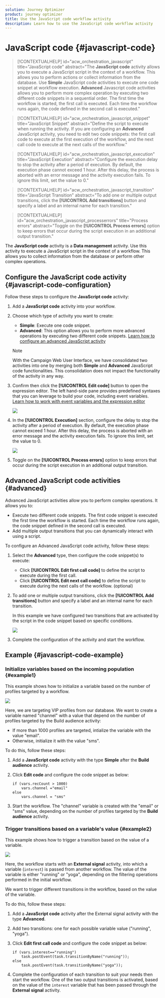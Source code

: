 ```yaml
---
solution: Journey Optimizer
product: journey optimizer
title: Use the JavaScript code workflow activity
description: Learn how to use the JavaScript code workflow activity
---
```

# JavaScript code {#javascript-code}

>[!CONTEXTUALHELP]
>id="acw_orchestration_javascript"
>title="JavaScript code"
>abstract="The **JavaScript code** activity allows you to execute a JavaScript script in the context of a workflow. This allows you to perform actions or collect information from the database. Use **Simple** JavaScript code activities to execute one code snippet at workflow execution. **Advanced** Javascript code activities allows you to perform more complex operation by executing two different code snippets in a sequential order. The first time the workflow is started, the first call is executed. Each time the workflow runs again, the code defined in the second call is executed."

>[!CONTEXTUALHELP]
>id="acw_orchestration_javascript_snippet"
>title="JavaScript Snippet"
>abstract="Define the script to execute when running the activity. If you are configuring an **Advanced** JavaScript activity, you need to edit two code snippets: the first call code to execute at the first execution of the workflow, and the next call code to execute at the next calls of the workflow."

>[!CONTEXTUALHELP]
>id="acw_orchestration_javascript_execution"
>title="JavaScript Execution"
>abstract="Configure the execution delay to stop the activity after a period of execution. By default, the execution phase cannot exceed 1 hour. After this delay, the process is aborted with an error message and the activity execution fails. To ignore this limit, set the value to 0."

>[!CONTEXTUALHELP]
>id="acw_orchestration_javascript_transition"
>title="JavaScript Transition"
>abstract="To add one or multiple output transitions, click the **[!UICONTROL Add transitions]** button and specify a label and an internal name for each transition."

>[!CONTEXTUALHELP]
>id="acw_orchestration_javascript_processerrors"
>title="Process errors"
>abstract="Toggle on the **[!UICONTROL Process errors]** option to keep errors that occur during the script execution in an additional output transition."

The **JavaScript code** activity is a **Data management** activity. Use this activity to execute a JavaScript script in the context of a workflow. This allows you to collect information from the database or perform other complex operations.

## Configure the JavaScript code activity {#javascript-code-configuration}

Follow these steps to configure the **JavaScript code** activity:

1. Add a **JavaScript code** activity into your workflow.

1. Choose which type of activity you want to create:

    * **Simple**: Execute one code snippet.
    * **Advanced**: This option allows you to perform more advanced operations by executing two different code snippets. [Learn how to configure an advanced JavaScript activity](#advanced)

    >[!NOTE]
    >
    >With the Campaign Web User Interface, we have consolidated two activities into one by merging both **Simple** and **Advanced** JavaScript code functionalities. This consolidation does not impact the functionality of the activity in any way.

1. Confirm then click the **[!UICONTROL Edit code]** button to open the expression editor. The left hand-side pane provides predefined syntaxes that you can leverage to build your code, including event variables. [Learn how to work with event variables and the expression editor](../event-variables.md) 

    ![](../assets/javascript-editor.png)

1. In the **[!UICONTROL Execution]** section, configure the delay to stop the activity after a period of execution. By default, the execution phase cannot exceed 1 hour. After this delay, the process is aborted with an error message and the activity execution fails. To ignore this limit, set the value to 0.

    ![](../assets/javascript-config.png)

1. Toggle on the **[!UICONTROL Process errors]** option to keep errors that occur during the script execution in an additional output transition.

## Advanced JavaScript code activities {#advanced}

Advanced JavaScript activities allow you to perform complex operations. It allows you to:

* Execute two different code snippets. The first code snippet is executed the first time the workflow is started. Each time the workflow runs again, the code snippet defined in the second call is executed.
* Add multiple output transitions that you can dynamically interact with using a script.

To configure an Advanced JavaScript code activity, follow these steps:

1. Select the **Advanced** type, then configure the code snippet(s) to execute: 

    * Click **[!UICONTROL Edit first call code]** to define the script to execute during the first call.
    * Click **[!UICONTROL Edit next call code]** to define the script to execute during the next calls of the workflow. (optional)

1. To add one or multiple output transitions, click the **[!UICONTROL Add transitions]** button and specify a label and an internal name for each transition.

    In this example we have configured two transitions that are activated by the script in the code snippet based on specific conditions.

    ![](../assets/javascript-transitions.png)

1. Complete the configuration of the activity and start the workflow.

## Example {#javascript-code-example}

### Initialize variables based on the incoming population {#example1}

This example shows how to initialize a variable based on the number of profiles targeted by a workflow. 

![](../assets/javascript-example1.png)

Here, we are targeting VIP profiles from our database. We want to create a variable named "channel" with a value that depend on the number of profiles targeted by the Build audience activity:

* If more than 1000 profiles are targeted, intialize the variable with the value "email".
* Otherwise, initialize it with the value "sms". 

To do this, follow these steps:

1. Add a **JavaScript code** activity with the type **Simple** after the **Build audience** activity.

1. Click **Edit code** and configure the code snippet as below:

    ```
    if (vars.recCount > 1000)
        vars.channel ="email"
    else
        vars.channel = "sms"
    ```

1. Start the workflow. The "channel" variable is created with the "email" or "sms" value, depending on the number of profiles targeted by the **Build audience** activity.

### Trigger transitions based on a variable's value {#example2}

This example shows how to trigger a transition based on the value of a variable.

![](../assets/javascript-example2-transitions.png)

Here, the workflow starts with an **External signal** activity, into which a variable (`interest`) is passed from another workflow. The value of the variable is either "running" or "yoga", depending on the filtering operations performed in the initial workflow.

We want to trigger different transitions in the workflow, based on the value of the variable.

To do this, follow these steps:

1. Add a **JavaScript code** activity after the External signal activity with the type **Advanced**.

1. Add two transitions: one for each possible variable value ("running", "yoga").

1. Click **Edit first call code** and configure the code snippet as below:

    ```
    if (vars.interest=="running")
        task.postEvent(task.transitionByName("running"));
    else
        task.postEvent(task.transitionByName("yoga"));
    ```

1. Complete the configuration of each transition to suit your needs then start the workflow. One of the two output transitions is activated, based on the value of the `interest` variable that has been passed through the **External signal** activity.
